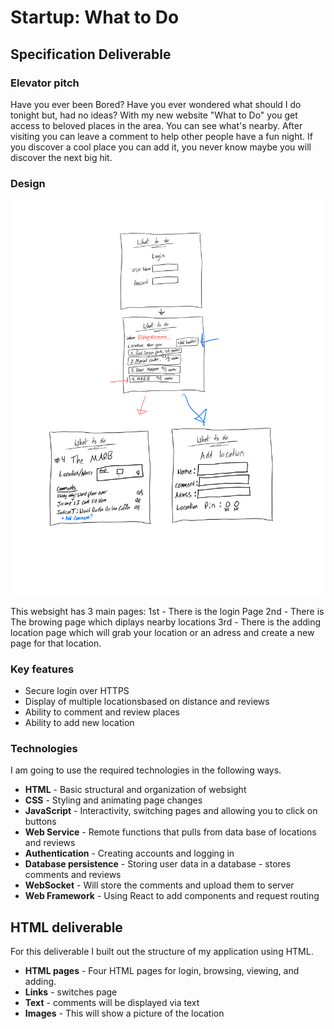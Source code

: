 # Startup: What to Do

## Specification Deliverable

### Elevator pitch

Have you ever been Bored? Have you ever wondered what should I do tonight but, had no ideas? With my new website "What to Do" you get access to beloved places in the area. You can see what's nearby. After visiting you can leave a comment to help other people have a fun night. If you discover a cool place you can add it, you never know maybe you will discover the next big hit.

### Design

![Mock](ModelDiagram.png)

This websight has 3 main pages:
    1st - There is the login Page
    2nd - There is The browing page which diplays nearby locations
    3rd - There is the adding location page which will grab your location or an adress and create a new page for that location.

### Key features

- Secure login over HTTPS
- Display of multiple locationsbased on distance and reviews
- Ability to comment and review places
- Ability to add new location

### Technologies

I am going to use the required technologies in the following ways.

- **HTML** - Basic structural and organization of websight
- **CSS** - Styling and animating page changes
- **JavaScript** - Interactivity, switching pages and allowing you to click on buttons
- **Web Service** - Remote functions that pulls from data base of locations and reviews
- **Authentication** - Creating accounts and logging in
- **Database persistence** - Storing user data in a database - stores comments and reviews
- **WebSocket** - Will store the comments and upload them to server
- **Web Framework** - Using React to add components and request routing

## HTML deliverable

For this deliverable I built out the structure of my application using HTML.

- **HTML pages** - Four HTML pages for login, browsing, viewing, and adding.
- **Links** - switches page
- **Text** - comments will be displayed via text
- **Images** - This will show a picture of the location